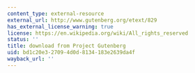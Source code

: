 ```yaml
---
content_type: external-resource
external_url: http://www.gutenberg.org/etext/829
has_external_license_warning: true
license: https://en.wikipedia.org/wiki/All_rights_reserved
status: ''
title: download from Project Gutenberg
uid: bd1c20e3-2709-4d0d-8134-183e2639da4f
wayback_url: ''
---
```

